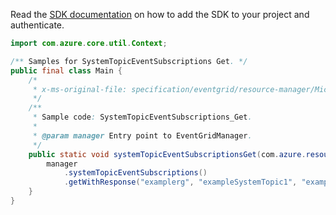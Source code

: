 Read the [SDK documentation](https://github.com/Azure/azure-sdk-for-java/blob/azure-resourcemanager-eventgrid_1.1.0/sdk/eventgrid/azure-resourcemanager-eventgrid/README.md) on how to add the SDK to your project and authenticate.

```java
import com.azure.core.util.Context;

/** Samples for SystemTopicEventSubscriptions Get. */
public final class Main {
    /*
     * x-ms-original-file: specification/eventgrid/resource-manager/Microsoft.EventGrid/stable/2021-12-01/examples/SystemTopicEventSubscriptions_Get.json
     */
    /**
     * Sample code: SystemTopicEventSubscriptions_Get.
     *
     * @param manager Entry point to EventGridManager.
     */
    public static void systemTopicEventSubscriptionsGet(com.azure.resourcemanager.eventgrid.EventGridManager manager) {
        manager
            .systemTopicEventSubscriptions()
            .getWithResponse("examplerg", "exampleSystemTopic1", "examplesubscription1", Context.NONE);
    }
}
```
